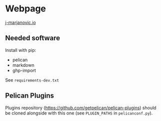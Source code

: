 # Webpage

[j-marjanovic.io](https://www.j-marjanovic.io)

## Needed software

Install with pip:

  * pelican
  * markdown
  * ghp-import

See `requirements-dev.txt`

## Pelican Plugins

Plugins repository (https://github.com/getpelican/pelican-plugins) should be
cloned alongside with this one (see `PLUGIN_PATHS` in `pelicanconf.py`).
